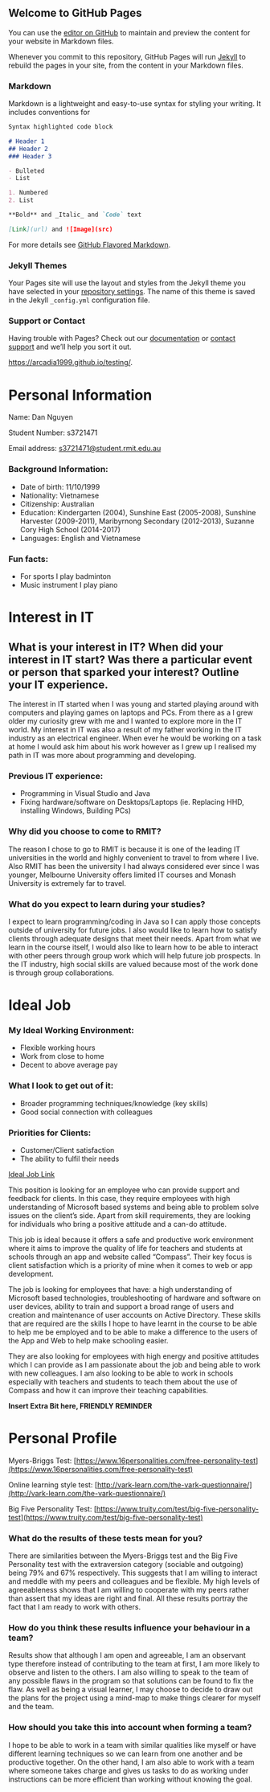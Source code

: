 ## Welcome to GitHub Pages

You can use the [editor on GitHub](https://github.com/Arcadia1999/Assignment_1/edit/master/README.md) to maintain and preview the content for your website in Markdown files.

Whenever you commit to this repository, GitHub Pages will run [Jekyll](https://jekyllrb.com/) to rebuild the pages in your site, from the content in your Markdown files.

### Markdown

Markdown is a lightweight and easy-to-use syntax for styling your writing. It includes conventions for

```markdown
Syntax highlighted code block

# Header 1
## Header 2
### Header 3

- Bulleted
- List

1. Numbered
2. List

**Bold** and _Italic_ and `Code` text

[Link](url) and ![Image](src)
```

For more details see [GitHub Flavored Markdown](https://guides.github.com/features/mastering-markdown/).

### Jekyll Themes

Your Pages site will use the layout and styles from the Jekyll theme you have selected in your [repository settings](https://github.com/Arcadia1999/Assignment_1/settings). The name of this theme is saved in the Jekyll `_config.yml` configuration file.

### Support or Contact

Having trouble with Pages? Check out our [documentation](https://help.github.com/categories/github-pages-basics/) or [contact support](https://github.com/contact) and we’ll help you sort it out.

https://arcadia1999.github.io/testing/.

# Personal Information

Name: Dan Nguyen

Student Number: s3721471

Email address: s3721471@student.rmit.edu.au

### Background Information:
-	Date of birth: 11/10/1999
-	Nationality: Vietnamese
-	Citizenship: Australian
-	Education: Kindergarten (2004), Sunshine East (2005-2008), Sunshine Harvester (2009-2011), Maribyrnong Secondary (2012-2013), Suzanne Cory High School (2014-2017)
-	Languages: English and Vietnamese

### Fun facts:
-	For sports I play badminton
-	Music instrument I play piano

# Interest in IT

## What is your interest in IT? When did your interest in IT start? Was there a particular event or person that sparked your interest? Outline your IT experience.

The interest in IT started when I was young and started playing around with computers and playing games on laptops and PCs. From there as a I grew older my curiosity grew with me and I wanted to explore more in the IT world. My interest in IT was also a result of my father working in the IT industry as an electrical engineer. When ever he would be working on a task at home I would ask him about his work however as I grew up I realised my path in IT was more about programming and developing. 

### Previous IT experience:

-	Programming in Visual Studio and Java
-	Fixing hardware/software on Desktops/Laptops (ie. Replacing HHD, installing Windows, Building PCs)

### Why did you choose to come to RMIT?

The reason I chose to go to RMIT is because it is one of the leading IT universities in the world and highly convenient to travel to from where I live. Also RMIT has been the university I had always considered ever since I was younger, Melbourne University offers limited IT courses and Monash University is extremely far to travel. 

### What do you expect to learn during your studies?

I expect to learn programming/coding in Java so I can apply those concepts outside of university for future jobs. I also would like to learn how to satisfy clients through adequate designs that meet their needs. 
Apart from what we learn in the course itself, I would also like to learn how to be able to interact with other peers through group work which will help future job prospects. In the IT industry, high social skills are valued because most of the work done is through group collaborations. 

# Ideal Job

### My Ideal Working Environment:
-	Flexible working hours
-	Work from close to home
-	Decent to above average pay

### What I look to get out of it:
-	Broader programming techniques/knowledge (key skills)
-	Good social connection with colleagues

### Priorities for Clients:
-	Customer/Client satisfaction
-	The ability to fulfil their needs

[Ideal Job Link](https://au.indeed.com/job/elearning-l1-support-e710a9b608c3cff1)

This position is looking for an employee who can provide support and feedback for clients. In this case, they require employees with high understanding of Microsoft based systems and being able to problem solve issues on the client’s side. Apart from skill requirements, they are looking for individuals who bring a positive attitude and a can-do attitude. 

This job is ideal because it offers a safe and productive work environment where it aims to improve the quality of life for teachers and students at schools through an app and website called “Compass”. Their key focus is client satisfaction which is a priority of mine when it comes to web or app development. 

The job is looking for employees that have: a high understanding of Microsoft based technologies, troubleshooting of hardware and software on user devices, ability to train and support a broad range of users and creation and maintenance of user accounts on Active Directory. These skills that are required are the skills I hope to have learnt in the course to be able to help me be employed and to be able to make a difference to the users of the App and Web to help make schooling easier.

They are also looking for employees with high energy and positive attitudes which I can provide as I am passionate about the job and being able to work with new colleagues. I am also looking to be able to work in schools especially with teachers and students to teach them about the use of Compass and how it can improve their teaching capabilities. 

**Insert Extra Bit here, FRIENDLY REMINDER**

# Personal Profile

Myers-Briggs Test: [https://www.16personalities.com/free-personality-test](https://www.16personalities.com/free-personality-test)
 
Online learning style test: [http://vark-learn.com/the-vark-questionnaire/](http://vark-learn.com/the-vark-questionnaire/)
 
Big Five Personality Test: [https://www.truity.com/test/big-five-personality-test](https://www.truity.com/test/big-five-personality-test)
 
 
### What do the results of these tests mean for you?

There are similarities between the Myers-Briggs test and the Big Five Personality test with the extraversion category (sociable and outgoing) being 79% and 67% respectively. This suggests that I am willing to interact and meddle with my peers and colleagues and be flexible. My high levels of agreeableness shows that I am willing to cooperate with my peers rather than assert that my ideas are right and final. All these results portray the fact that I am ready to work with others.

### How do you think these results influence your behaviour in a team?

Results show that although I am open and agreeable, I am an observant type therefore instead of contributing to the team at first, I am more likely to observe and listen to the others. I am also willing to speak to the team of any possible flaws in the program so that solutions can be found to fix the flaw. As well as being a visual learner, I may choose to decide to draw out the plans for the project using a mind-map to make things clearer for myself and the team.

### How should you take this into account when forming a team?

I hope to be able to work in a team with similar qualities like myself or have different learning techniques so we can learn from one another and be productive together. On the other hand, I am also able to work with a team where someone takes charge and gives us tasks to do as working under instructions can be more efficient than working without knowing the goal.
